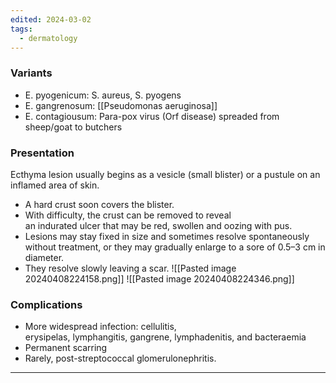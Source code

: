 ```yaml
---
edited: 2024-03-02
tags:
  - dermatology
---
```

### Variants
- E. pyogenicum: S. aureus, S. pyogens
- E. gangrenosum: [[Pseudomonas aeruginosa]]
- E. contagiousum: Para-pox virus (Orf disease) spreaded from sheep/goat to butchers

### Presentation
Ecthyma lesion usually begins as a vesicle (small blister) or a pustule on an inflamed area of skin.
- A hard crust soon covers the blister.
- With difficulty, the crust can be removed to reveal an indurated ulcer that may be red, swollen and oozing with pus.
- Lesions may stay fixed in size and sometimes resolve spontaneously without treatment, or they may gradually enlarge to a sore of 0.5–3 cm in diameter.
- They resolve slowly leaving a scar.
![[Pasted image 20240408224158.png]]
![[Pasted image 20240408224346.png]]
### Complications
- More widespread infection: cellulitis, erysipelas, lymphangitis, gangrene, lymphadenitis, and bacteraemia
- Permanent scarring
- Rarely, post-streptococcal glomerulonephritis.
---
